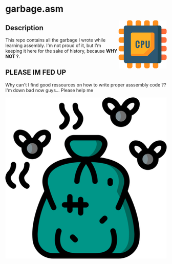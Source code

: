 # **garbage.asm**

<!-- markdownlint-disable MD033 -->
<img src="image/readme/1700846509268.png" width=150 align='right'>

## **Description**

This repo contains all the garbage I wrote while learning assembly. I'm not proud of it, but I'm keeping it here for the sake of history, because **WHY NOT ?**.

## PLEASE IM FED UP

Why can't I find good ressources on how to write proper asssembly code ??
I'm down bad now guys... Please help me

![1700846657993](image/readme/1700846657993.png)

